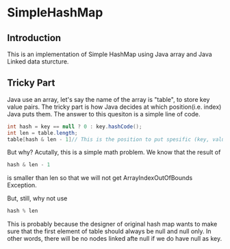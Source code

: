 # SimpleHashMap

## Introduction
This is an implementation of Simple HashMap using Java array and Java Linked data sturcture.
## Tricky Part
Java use an array, let's say the name of the array is "table", to store key value pairs.
The tricky part is how Java decides at which position(i.e. index) Java puts them.
The answer to this quesiton is a simple line of code.
```java
int hash = key == null ? 0 : key.hashCode();
int len = table.length;
table[hash & len - 1]// This is the position to put spesific (key, value) pair.
```
But why?
Acutally, this is a simple math problem. We know that the result of 
```java
hash & len - 1
```
is smaller than len so that we will not get ArrayIndexOutOfBounds Exception.

But, still, why not use 
```java
hash % len
```
This is probably because the designer of original hash map wants to make sure that the first element of table should always be null and null only.
In other words, there will be no nodes linked afte null if we do have null as key.

